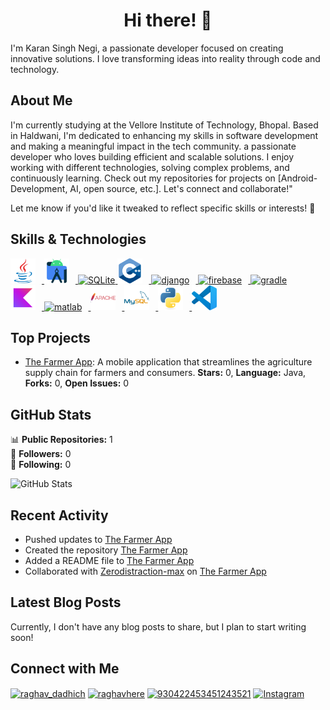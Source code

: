 <h1 align="center">Hi there! 👋</h1>

I'm Karan Singh Negi, a passionate developer focused on creating innovative solutions. I love transforming ideas into reality through code and technology.

## About Me

I'm currently studying at the Vellore Institute of Technology, Bhopal. Based in Haldwani, I'm dedicated to enhancing my skills in software development and making a meaningful impact in the tech community.
a passionate developer who loves building efficient and scalable solutions. I enjoy working with different technologies, solving complex problems, and continuously learning. Check out my repositories for projects on [Android-Development, AI, open source, etc.]. Let's connect and collaborate!"

Let me know if you'd like it tweaked to reflect specific skills or interests! 🚀

## Skills & Technologies

<p align="left">
    <a href="https://www.java.com/" target="_blank" rel="noreferrer">
        <img src="https://raw.githubusercontent.com/devicons/devicon/master/icons/java/java-original.svg" alt="java" width="40" height="40" style="margin-right: 10px;"/>
    </a>
    <a href="https://developer.android.com/studio" target="_blank" rel="noreferrer">
        <img src="https://raw.githubusercontent.com/devicons/devicon/master/icons/androidstudio/androidstudio-original.svg" alt="android studio" width="40" height="40" style="margin-right: 10px;"/>
    </a>
    <a href="https://www.sqlite.org/" target="_blank" rel="noreferrer">
        <img src="https://upload.wikimedia.org/wikipedia/commons/3/38/SQLite370.svg" alt="SQLite" width="40" height="40">
    </a>
    <a href="https://www.w3schools.com/cpp/" target="_blank" rel="noreferrer">
        <img src="https://raw.githubusercontent.com/devicons/devicon/master/icons/cplusplus/cplusplus-original.svg" alt="cplusplus" width="40" height="40" style="margin-right: 10px;"/>
    </a>
    <a href="https://www.djangoproject.com/" target="_blank" rel="noreferrer">
        <img src="https://cdn.freebiesupply.com/logos/large/2x/django-logo-png-transparent.png" alt="django" width="40" height="40" style="margin-right: 10px;"/>
    </a>
    
  <a href="https://firebase.google.com/" target="_blank" rel="noreferrer">
        <img src="https://www.vectorlogo.zone/logos/firebase/firebase-icon.svg" alt="firebase" width="40" height="40" style="margin-right: 10px;"/>
    </a>
    
  <a href="https://gradle.org/" target="_blank" rel="noreferrer">
        <img src="https://w7.pngwing.com/pngs/647/659/png-transparent-gradle-plain-logo-icon-thumbnail.png" alt="gradle" width="40" height="40" style="margin-right: 10px;"/>
    </a>
    <a href="https://kotlinlang.org/" target="_blank" rel="noreferrer">
        <img src="https://raw.githubusercontent.com/devicons/devicon/master/icons/kotlin/kotlin-original.svg" alt="kotlin" width="40" height="40" style="margin-right: 10px;"/>
    </a>
    <a href="https://www.mathworks.com/products/matlab.html" target="_blank" rel="noreferrer">
        <img src="https://upload.wikimedia.org/wikipedia/commons/2/21/Matlab_Logo.png" alt="matlab" width="40" height="40" style="margin-right: 10px;"/>
    </a>
    <a href="https://maven.apache.org/" target="_blank" rel="noreferrer">
        <img src="https://raw.githubusercontent.com/devicons/devicon/master/icons/apache/apache-original-wordmark.svg" alt="maven" width="40" height="40" style="margin-right: 10px;"/>
    </a>
    <a href="https://www.mysql.com/" target="_blank" rel="noreferrer">
        <img src="https://raw.githubusercontent.com/devicons/devicon/master/icons/mysql/mysql-original-wordmark.svg" alt="mysql" width="40" height="40" style="margin-right: 10px;"/>
    </a>
    <a href="https://www.python.org/" target="_blank" rel="noreferrer">
        <img src="https://raw.githubusercontent.com/devicons/devicon/master/icons/python/python-original.svg" alt="python" width="40" height="40" style="margin-right: 10px;"/>
    </a>
    <a href="https://code.visualstudio.com/" target="_blank" rel="noreferrer">
        <img src="https://raw.githubusercontent.com/devicons/devicon/master/icons/vscode/vscode-original.svg" alt="vscode" width="40" height="40" style="margin-right: 10px;"/>
    </a>
</p>



## Top Projects

- [The Farmer App](https://github.com/karan-0001/The-Farmer-App): A mobile application that streamlines the agriculture supply chain for farmers and consumers. **Stars:** 0, **Language:** Java, **Forks:** 0, **Open Issues:** 0

## GitHub Stats

📊 **Public Repositories:** 1  
👥 **Followers:** 0  
🔗 **Following:** 0  

![GitHub Stats](https://github-readme-stats.vercel.app/api?username=karan-0001&show_icons=true&theme=radical)

## Recent Activity

- Pushed updates to [The Farmer App](https://github.com/karan-0001/The-Farmer-App)  
- Created the repository [The Farmer App](https://github.com/karan-0001/The-Farmer-App)  
- Added a README file to [The Farmer App](https://github.com/karan-0001/The-Farmer-App)  
- Collaborated with [Zerodistraction-max](https://github.com/Zerodistraction-max) on [The Farmer App](https://github.com/karan-0001/The-Farmer-App)

## Latest Blog Posts

Currently, I don't have any blog posts to share, but I plan to start writing soon!

## Connect with Me

<p align="left">
<a href="https://x.com/KaranSi285?s=09" target="blank"><img align="center" src="https://raw.githubusercontent.com/rahuldkjain/github-profile-readme-generator/master/src/images/icons/Social/twitter.svg" alt="raghav_dadhich" height="30" width="40" /></a>
<a href="https://www.linkedin.com/in/karan-singh-negi-b20aa22a4?lipi=urn%3Ali%3Apage%3Ad_flagship3_profile_view_base_contact_details%3BXw0Ju%2FHTQn6bDKD8MsN83g%3D%3D" target="blank"><img align="center" src="https://raw.githubusercontent.com/rahuldkjain/github-profile-readme-generator/master/src/images/icons/Social/linked-in-alt.svg" alt="raghavhere" height="30" width="40" /></a>
<a href="https://discord.com/users/karan_singh_negi" target="blank"><img align="center" src="https://raw.githubusercontent.com/rahuldkjain/github-profile-readme-generator/master/src/images/icons/Social/discord.svg" alt="930422453451243521" height="30" width="40" /></a>
<a href="https://www.instagram.com/karansinghnegi__?igsh=MWRlejQwdWp0dXIxNQ==" target="_blank"><img align="center" src="https://upload.wikimedia.org/wikipedia/commons/a/a5/Instagram_icon.png" alt="Instagram" height="30" width="40" /></a>
</p>
